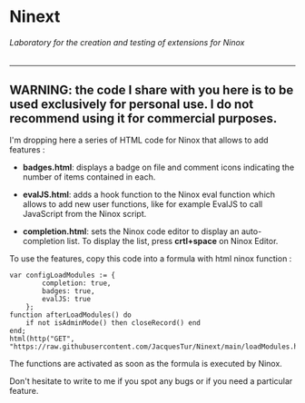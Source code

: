 # Ninext 
###### Laboratory for the creation and testing of extensions for Ninox


---
**WARNING**: the code I share with you here is to be used exclusively for personal use. **I do not recommend using it for commercial purposes**.
---

I'm dropping here a series of HTML code for Ninox that allows to add features :

- **badges.html**: displays a badge on file and comment icons indicating the number of items contained in each.

- **evalJS.html**: adds a hook function to the Ninox eval function which allows to add new user functions, like for example EvalJS to call JavaScript from the Ninox script. 

- **completion.html**: sets the Ninox code editor to display an auto-completion list. To display the list, press **crtl+space** on Ninox Editor.

To use the features, copy this code into a formula with html ninox function :  
 
```
var configLoadModules := {
        completion: true,
        badges: true,
        evalJS: true
    };
function afterLoadModules() do
    if not isAdminMode() then closeRecord() end
end;
html(http("GET", "https://raw.githubusercontent.com/JacquesTur/Ninext/main/loadModules.html").result)
```

The functions are activated as soon as the formula is executed by Ninox.


Don't hesitate to write to me if you spot any bugs or if you need a particular feature.

